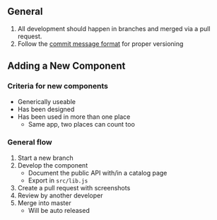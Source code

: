 ## General

1. All development should happen in branches and merged via a pull request.
2. Follow the [commit message format](/#commit-message-format) for proper versioning

## Adding a New Component

### Criteria for new components

- Generically useable
- Has been designed
- Has been used in more than one place
    + Same app, two places can count too

### General flow

1. Start a new branch
2. Develop the component
    - Document the public API with/in a catalog page
    - Export in `src/lib.js`
3. Create a pull request with screenshots
4. Review by another developer
5. Merge into master
    - Will be auto released
